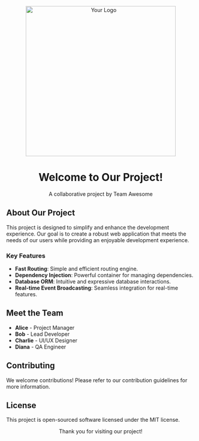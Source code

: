 <p align="center"><img src="https://example.com/your-logo.png" width="400" alt="Your Logo"></p>

<h1 align="center">Welcome to Our Project!</h1>
<p align="center">A collaborative project by Team Awesome</p>

## About Our Project

This project is designed to simplify and enhance the development experience. Our goal is to create a robust web application that meets the needs of our users while providing an enjoyable development experience.

### Key Features
- **Fast Routing**: Simple and efficient routing engine.
- **Dependency Injection**: Powerful container for managing dependencies.
- **Database ORM**: Intuitive and expressive database interactions.
- **Real-time Event Broadcasting**: Seamless integration for real-time features.

## Meet the Team
- **Alice** - Project Manager
- **Bob** - Lead Developer
- **Charlie** - UI/UX Designer
- **Diana** - QA Engineer

## Contributing
We welcome contributions! Please refer to our contribution guidelines for more information.

## License
This project is open-sourced software licensed under the MIT license.

<p align="center">Thank you for visiting our project!</p>
